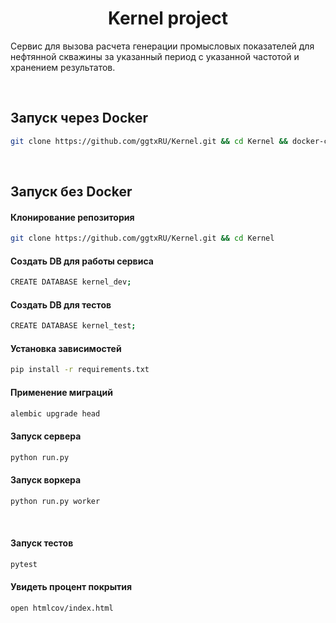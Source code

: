 <h1 align="center">
  Kernel project
</h1>

Сервис для вызова расчета генерации промысловых показателей для нефтянной скважины за указанный период с указанной частотой и хранением результатов.

<br>

## Запуск через Docker

```bash
git clone https://github.com/ggtxRU/Kernel.git && cd Kernel && docker-compose up --build
```

<br>

## Запуск без Docker

#### Клонирование репозитория

```bash
git clone https://github.com/ggtxRU/Kernel.git && cd Kernel
```

#### Создать DB для работы сервиса

```bash
CREATE DATABASE kernel_dev;
```

#### Создать DB для тестов

```bash
CREATE DATABASE kernel_test;
```

#### Установка зависимостей

```bash
pip install -r requirements.txt
```

#### Применение миграций

```bash
alembic upgrade head
```


#### Запуск сервера

```bash
python run.py
```

#### Запуск воркера

```bash
python run.py worker
```

<br>

#### Запуск тестов

```bash
pytest
```

#### Увидеть процент покрытия

```bash
open htmlcov/index.html
```

